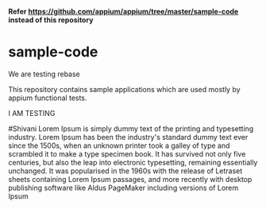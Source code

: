 **Refer https://github.com/appium/appium/tree/master/sample-code instead of this repository**

# sample-code

We are testing rebase

This repository contains sample applications which are used mostly by appium functional tests.

I AM TESTING

#Shivani
Lorem Ipsum is simply dummy text of the printing and typesetting industry. 
Lorem Ipsum has been the industry's standard dummy text ever since the 1500s, 
when an unknown printer took a galley of type and scrambled it to make a 
type specimen book. It has survived not only five centuries, but also the leap into electronic typesetting, remaining essentially unchanged. It was popularised in the 1960s with the release of Letraset sheets containing Lorem Ipsum passages, and more recently with desktop publishing software like Aldus PageMaker including versions of Lorem Ipsum



